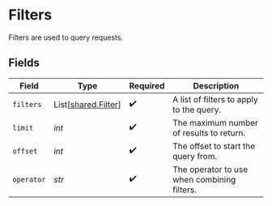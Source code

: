 # Filters

Filters are used to query requests.


## Fields

| Field                                                 | Type                                                  | Required                                              | Description                                           |
| ----------------------------------------------------- | ----------------------------------------------------- | ----------------------------------------------------- | ----------------------------------------------------- |
| `filters`                                             | List[[shared.Filter](../../models/shared/filter_.md)] | :heavy_check_mark:                                    | A list of filters to apply to the query.              |
| `limit`                                               | *int*                                                 | :heavy_check_mark:                                    | The maximum number of results to return.              |
| `offset`                                              | *int*                                                 | :heavy_check_mark:                                    | The offset to start the query from.                   |
| `operator`                                            | *str*                                                 | :heavy_check_mark:                                    | The operator to use when combining filters.           |